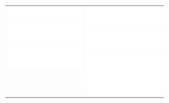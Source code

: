 <table cellspacing="0" cellpadding="0" style="border-collapse: collapse; border: none;"> 
  <tbody>
  <tr style="border: none;">
    <td width="400px" style="border: none; vertical-align: top;">
      <img src="https://github.com/m-avagyan/m-avagyan/blob/master/header.svg">
      <img src="https://github.com/m-avagyan/m-avagyan/blob/master/repositories.svg">
      <img src="https://github.com/m-avagyan/m-avagyan/blob/master/followup.svg">
    </td>
    <td width="400px" style="border: none; vertical-align: top;">
      <img src="https://github.com/m-avagyan/m-avagyan/blob/master/activity-community.svg">
      <img src="https://github.com/m-avagyan/m-avagyan/blob/master/languages.svg">
      <img src="https://github.com/m-avagyan/m-avagyan/blob/master/achievements.svg">
    </td>
  </tr>
  </tbody>
</table>
